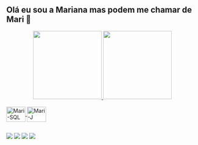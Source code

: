 ## Olá eu sou a Mariana mas podem me chamar de Mari 🥰
<div align="center">
  <a href="https://github.com/marianaoliveira">
  <img height="180em" src="https://github-readme-stats.vercel.app/api?username=marianaoliveira&show_icons=true&theme=dracula&include_all_commits=true&count_private=true"/>
  <img height="180em" src="https://github-readme-stats.vercel.app/api/top-langs/?username=marianaoliveira&langs_count=7&theme=dracula"/>
</div>
<div style="display: inline_block"><br>
  <img align="center" alt="Mari-SQL" height="40" width="50" src="https://cdn.jsdelivr.net/gh/devicons/devicon/icons/mysql/mysql-original-wordmark.svg" />
  <img align="center" alt="Mari-J" height="40" width="50" src="https://cdn.jsdelivr.net/gh/devicons/devicon/icons/java/java-original-wordmark.svg" />
</div>

##

<a href="https://www.instagram.com/marianaoliveira771/" target="_blank"><img src="https://img.shields.io/badge/-Instagram-%23E4405F?style=for-the-badge&logo=instagram&logoColor=white" target="_blank"></a>
<a href="https://discord.com/channels/@me" target="_blank"><img src="https://img.shields.io/badge/Discord-7289DA?style=for-the-badge&logo=discord&logoColor=white" target="_blank"></a> 
<a href = "marioliver1998@gmail.com"><img src="https://img.shields.io/badge/-Gmail-%23333?style=for-the-badge&logo=gmail&logoColor=white" target="_blank"></a>
<a href="https://www.linkedin.com/in/mariana-oliveira-192038205/" target="_blank"><img src="https://img.shields.io/badge/-LinkedIn-%230077B5?style=for-the-badge&logo=linkedin&logoColor=white" target="_blank"></a>
  

 
